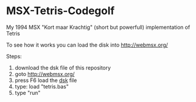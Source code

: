 # MSX-Tetris-Codegolf

My 1994 MSX "Kort maar Krachtig" (short but powerfull) implementation of Tetris

To see how it works you can load the disk into http://webmsx.org/

Steps:
  1. download the dsk file of this repository
  2. goto http://webmsx.org/
  3. press F6 load the [dsk](https://github.com/Jacco/MSX-Tetris-Codegolf/blob/master/tetris.dsk?raw=true) file
  4. type: load "tetris.bas"
  5. type "run"
